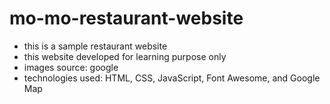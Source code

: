 # mo-mo-restaurant-website
  - this is a sample restaurant website 
  - this website developed for learning purpose only
  - images source: google
  - technologies used: HTML, CSS, JavaScript, Font Awesome, and Google Map 

